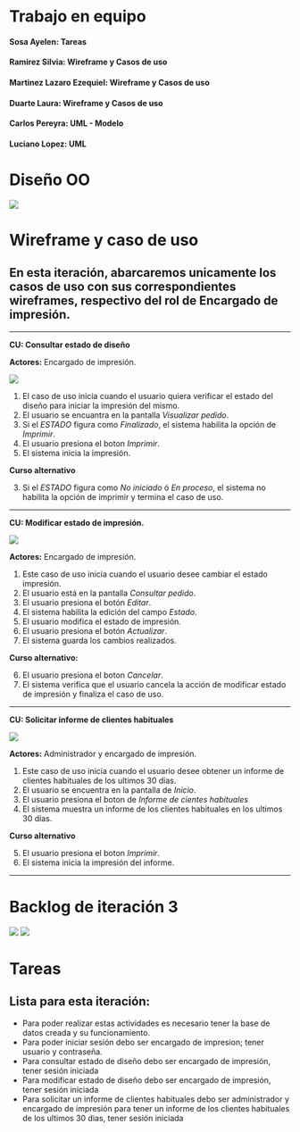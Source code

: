 # Trabajo en equipo

#### Sosa Ayelen: Tareas
#### Ramirez Silvia: Wireframe y Casos de uso
#### Martinez Lazaro Ezequiel: Wireframe y Casos de uso
#### Duarte Laura: Wireframe y Casos de uso
#### Carlos Pereyra: UML - Modelo
#### Luciano Lopez: UML 

# Diseño OO

![](https://github.com/lazaroezequielmartinez/POO-2---INTEGRADOR/blob/main/Imagenes/DocModelo.JPG)

# Wireframe y caso de uso
## En esta iteración, abarcaremos unicamente los casos de uso con sus correspondientes wireframes, respectivo del rol de Encargado de impresión.

---

**CU: Consultar estado de diseño**

**Actores:** Encargado de impresión.

![](https://github.com/lazaroezequielmartinez/POO-2---INTEGRADOR/blob/main/Imagenes/19_CU_Cons_Estado_Dise%C3%B1o.JPG)

1. El caso de uso inicia cuando el usuario quiera verificar el estado del diseño para iniciar la impresión del mismo.
2. El usuario se encuantra en la pantalla _Visualizar pedido_.
3. Si el _ESTADO_ figura como _Finalizado_, el sistema habilita la opción de _Imprimir_.
4. El usuario presiona el boton _Imprimir_.
5. El sistema inicia la impresión.

**Curso alternativo**

3. Si el _ESTADO_ figura como _No iniciado_ ó _En proceso_, el sistema no habilita la opción de imprimir y termina el caso de uso.
---

**CU: Modificar estado de impresión.**

![](https://github.com/lazaroezequielmartinez/POO-2---INTEGRADOR/blob/main/Imagenes/20_CU_Vis_Ped.JPG)

**Actores:** Encargado de impresión.

1. Este caso de uso inicia cuando el usuario desee cambiar el estado impresión.
2. El usuario está en la pantalla _Consultar pedido_.
3. El usuario presiona el botón _Editar_.
4. El sistema habilita la edición del campo _Estado_.
5. El usuario modifica el estado de impresión.
6. El usuario presiona el botón _Actualizar_.
7. El sistema guarda los cambios realizados.

**Curso alternativo:**

6. El usuario  presiona el boton _Cancelar_.
7. El sistema verifica que el usuario cancela la acción de modificar estado de impresión y finaliza el caso de uso.


---
**CU: Solicitar informe de clientes habituales**

![](https://github.com/lazaroezequielmartinez/POO-2---INTEGRADOR/blob/main/Imagenes/24_CU_Inform_Ventas.JPG)

**Actores:** Administrador y encargado de impresión.

1. Este caso de uso inicia cuando el usuario desee obtener un informe de clientes habituales de los ultimos 30 días.
2. El usuario se encuentra en la pantalla de _Inicio_.
3. El usuario presiona el boton de _Informe de cientes habituales_ 
4. El sistema muestra un informe de los clientes habituales en los ultimos 30 días. 

**Curso alternativo**

5. El usuario presiona el boton _Imprimir_.
6. El sistema inicia la impresión del informe.



---
# Backlog de iteración 3 

![](https://github.com/lazaroezequielmartinez/POO-2---INTEGRADOR/blob/main/Imagenes/BacklogIteracion3_1.JPG)
![](https://github.com/lazaroezequielmartinez/POO-2---INTEGRADOR/blob/main/Imagenes/BacklogIteracion3_2.JPG)

# Tareas
## Lista para esta iteración:
- Para poder realizar estas actividades es necesario tener la base de datos creada y su funcionamiento.
- Para poder iniciar sesión debo ser encargado de impresion; tener usuario y contraseña.
- Para consultar estado de diseño debo ser encargado de impresión, tener sesión iniciada
- Para modificar estado de diseño debo ser encargado de impresión, tener sesión iniciada
- Para solicitar un informe de clientes habituales debo ser administrador y encargado de impresión para tener un informe de los clientes habituales de los ultimos 30 dias, tener sesión iniciada
